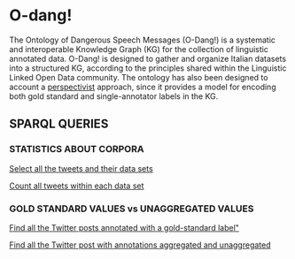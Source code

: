# O-dang!
The Ontology of Dangerous Speech Messages (O-Dang!) is a systematic and interoperable Knowledge Graph (KG) for the collection of linguistic annotated data. 
O-Dang! is designed to gather and organize Italian datasets into a structured KG, according to the principles shared within the Linguistic Linked Open Data community. The ontology has also been designed to account a <a href="https://pdai.info/">perspectivist</a> approach, since it provides a model for encoding both gold standard and single-annotator labels in the KG.
## SPARQL QUERIES

### STATISTICS ABOUT CORPORA
<a href="http://212.237.50.39:8080/fuseki/dataset.html?tab=query&ds=/o-dang#query=PREFIX+%3A+%3Chttp%3A%2F%2Fhatespeech.di.unito.it%2Fodang%23%3E%0APREFIX+rdfs%3A+%3Chttp%3A%2F%2Fwww.w3.org%2F2000%2F01%2Frdf-schema%23%3E%0APREFIX+dul%3A+%3Chttp%3A%2F%2Fwww.ontologydesignpatterns.org%2Font%2Fdul%2FDUL.owl%23%3E%0APREFIX+rdf%3A+%3Chttp%3A%2F%2Fwww.w3.org%2F1999%2F02%2F22-rdf-syntax-ns%23%3E%0APREFIX+dcterm%3A+%3Chttp%3A%2F%2Fpurl.org%2Fdc%2Fterms%2F%3E%0APREFIX+dc%3A+%3Chttp%3A%2F%2Fpurl.org%2Fdc%2Felements%2F1.1%2F%3E%0APREFIX+dct%3A+%3Chttp%3A%2F%2Fpurl.org%2Fdc%2Fterms%2F%3E%0A%0ASELECT+*+%0AWHERE+%7B%0A++%3Ftweet+a+%3ATweet%3B%0A+++++dcterm%3Adescription+%3Ftext%3B%0A+++++%3AisPartOf+%3Fdataset+.%0A%3Fdataset+rdfs%3Alabel+%3Fd_label%7D+LIMIT+100%0A%0A++%0A%0A">Select all the tweets and their data sets </a>

<a href="http://212.237.50.39:8080/fuseki/dataset.html?tab=query&ds=/o-dang#query=PREFIX+%3A+%3Chttp%3A%2F%2Fhatespeech.di.unito.it%2Fodang%23%3E%0APREFIX+rdfs%3A+%3Chttp%3A%2F%2Fwww.w3.org%2F2000%2F01%2Frdf-schema%23%3E%0APREFIX+dul%3A+%3Chttp%3A%2F%2Fwww.ontologydesignpatterns.org%2Font%2Fdul%2FDUL.owl%23%3E%0APREFIX+rdf%3A+%3Chttp%3A%2F%2Fwww.w3.org%2F1999%2F02%2F22-rdf-syntax-ns%23%3E%0APREFIX+dcterm%3A+%3Chttp%3A%2F%2Fpurl.org%2Fdc%2Fterms%2F%3E%0APREFIX+dc%3A+%3Chttp%3A%2F%2Fpurl.org%2Fdc%2Felements%2F1.1%2F%3E%0APREFIX+dct%3A+%3Chttp%3A%2F%2Fpurl.org%2Fdc%2Fterms%2F%3E%0A%0ASELECT+(sample(%3Fd_label)+as+%3Fdataset_label)+(count(%3Fdataset)+as+%3Foccurrences)+%0AWHERE+%7B%0A++%3Ftweet+a+%3ATweet%3B%0A+++++dcterm%3Adescription+%3Ftext%3B%0A+++++%3AisPartOf+%3Fdataset+.%0A%3Fdataset+rdfs%3Alabel+%3Fd_label%7D+GROUP+BY+%3Fdataset%0A%0A++%0A%0A"> Count all tweets within each data set </a>
    

### GOLD STANDARD VALUES vs UNAGGREGATED VALUES
<a href="http://212.237.50.39:8080/fuseki/dataset.html?tab=query&ds=/o-dang#query=PREFIX+%3A+%3Chttp%3A%2F%2Fhatespeech.di.unito.it%2Fodang%23%3E%0APREFIX+rdfs%3A+%3Chttp%3A%2F%2Fwww.w3.org%2F2000%2F01%2Frdf-schema%23%3E%0APREFIX+dul%3A+%3Chttp%3A%2F%2Fwww.ontologydesignpatterns.org%2Font%2Fdul%2FDUL.owl%23%3E%0APREFIX+rdf%3A+%3Chttp%3A%2F%2Fwww.w3.org%2F1999%2F02%2F22-rdf-syntax-ns%23%3E%0APREFIX+dcterm%3A+%3Chttp%3A%2F%2Fpurl.org%2Fdc%2Fterms%2F%3E%0APREFIX+dc%3A+%3Chttp%3A%2F%2Fpurl.org%2Fdc%2Felements%2F1.1%2F%3E%0APREFIX+dct%3A+%3Chttp%3A%2F%2Fpurl.org%2Fdc%2Fterms%2F%3E%0A%0ASELECT+*+%0AWHERE+%7B%0A++%3Ftweet+a+%3ATweet%3B%0A+++++%3AisDescribedBy+%3Fdesc+.%0A++%3Fdesc+%3Avalue+%3Fval+%3B%0A+++a+%3Fd+.%0A++%3Fval+%3AhasValue+%3Fv%3B%0A+++++++%3AwasAssociatedWith+%3Fagent+.%0A++%3Fagent+a+%3AGroup+.%0A++%0A++%0A%7D+limit+10%0A%0A++%0A%0A"> Find all the Twitter posts annotated with a gold-standard label" </a>
      
<a href="http://212.237.50.39:8080/fuseki/dataset.html?tab=query&ds=/o-dang#query=PREFIX+%3A+%3Chttp%3A%2F%2Fhatespeech.di.unito.it%2Fodang%23%3E%0APREFIX+rdfs%3A+%3Chttp%3A%2F%2Fwww.w3.org%2F2000%2F01%2Frdf-schema%23%3E%0APREFIX+dul%3A+%3Chttp%3A%2F%2Fwww.ontologydesignpatterns.org%2Font%2Fdul%2FDUL.owl%23%3E%0APREFIX+rdf%3A+%3Chttp%3A%2F%2Fwww.w3.org%2F1999%2F02%2F22-rdf-syntax-ns%23%3E%0APREFIX+dcterm%3A+%3Chttp%3A%2F%2Fpurl.org%2Fdc%2Fterms%2F%3E%0APREFIX+dc%3A+%3Chttp%3A%2F%2Fpurl.org%2Fdc%2Felements%2F1.1%2F%3E%0APREFIX+dct%3A+%3Chttp%3A%2F%2Fpurl.org%2Fdc%2Fterms%2F%3E%0A%0ASELECT+DISTINCT+%3Ftweet+%3Fd+%3Fv+%3Fagent%0AWHERE+%7B%0A++%3Ftweet+a+%3ATweet%3B%0A+++++%3AisDescribedBy+%3Fdesc+.%0A++%3Fd+%3Avalue+%3Fval+%3B%0A+++a+%3Fd+.%0A++%3Fval+%3AhasValue+%3Fv%3B%0A+++++++%3AwasAssociatedWith+%3Fagent+.%0A++%23%3Fagent+a+%3AGroup+.%0A++%0A++%0A%7D++limit+50%0A%0A%0A++%0A%0A">Find all the Twitter post with annotations aggregated and unaggregated</a>
        </li>

